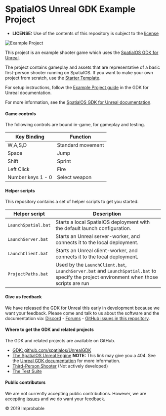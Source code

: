 # SpatialOS Unreal GDK Example Project

- **LICENSE:** Use of the contents of this repository is subject to the [license](LICENSE.md)

![Example Project](https://user-images.githubusercontent.com/2433131/58086122-f28af200-7bb5-11e9-9b96-b13b747130d0.png)

This project is an example shooter game which uses the [SpatialOS GDK for Unreal](https://github.com/spatialos/unrealGDK). 

The project contains gameplay and assets that are representative of a basic first-person shooter running on SpatialOS. If you want to make your own project from scratch, use the [Starter Template](https://docs.improbable.io/unreal/alpha/content/get-started/gdk-template).

For setup instructions, follow the [Example Project guide](https://docs.improbable.io/unreal/latest/content/get-started/example-project/exampleproject-intro)  in the GDK for Unreal documentation. 

For more information, see the [SpatialOS GDK for Unreal documentation](https://docs.improbable.io/unreal/latest/).

#### Game controls

The following controls are bound in-game, for gameplay and testing.

| Key Binding       | Function          |
| ----------------- | ----------------- |
| W,A,S,D           | Standard movement |
| Space             | Jump              |
| Shift             | Sprint            |
| Left Click        | Fire              |
| Number keys 1 - 0 | Select weapon     |

#### Helper scripts

This repository contains a set of helper scripts to get you started.

| Helper script       | Description                                                  |
| ------------------- | ------------------------------------------------------------ |
| `LaunchSpatial.bat` | Starts a local SpatialOS deployment with the default launch configuration. |
| `LaunchServer.bat`  | Starts an Unreal server-worker, and connects it to the local deployment. |
| `LaunchClient.bat`  | Starts an Unreal client-worker, and connects it to the local deployment. |
| `ProjectPaths.bat`  | Used by the `LaunchClient.bat`, `LaunchServer.bat` and `LaunchSpatial.bat` to specify the project environment when those scripts are run |

#### Give us feedback

We have released the GDK for Unreal this early in development because we want your feedback. Please come and talk to us about the software and the documentation via: [Discord](https://discordapp.com/channels/311273633307951114/339471548647866368) - [Forums](https://forums.improbable.io/) - [GitHub issues in this repository](https://github.com/spatialos/UnrealGDK/issues).

#### Where to get the GDK and related projects

The GDK and related projects are available on GitHub.

- [GDK: github.com/spatialos/UnrealGDK](https://github.com/spatialos/UnrealGDK)
- [The SpatialOS Unreal Engine](https://github.com/improbableio/UnrealEngine/tree/4.20-SpatialOSUnrealGDK)
  **NOTE:** This link may give you a 404. See the [Unreal GDK documentation](https://docs.improbable.io/unreal/alpha/content/get-started/build-unreal-fork) for more information.
- [Third-Person Shooter](https://github.com/spatialos/UnrealGDKThirdPersonShooter) (Not actively developed)
- [The Test Suite](https://github.com/spatialos/UnrealGDKTestSuite)

#### Public contributors

We are not currently accepting public contributions. However, we are accepting [issues](https://github.com/spatialos/UnrealGDK/issues) and we do want your feedback.

&copy; 2019 Improbable
